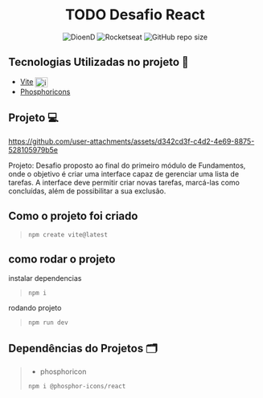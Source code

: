 <h1 align="center">TODO Desafio React</h1>
<!-- <h1 align="center"><img src="" height="60" width="65" alt="" /> NLW 07º HEAT</h1> -->

<p align="center">
    <img src="https://img.shields.io/static/v1?label=DioenD&message=DEV&color=d2cca1&labelColor=757780" alt="DioenD">
    <img src="https://img.shields.io/static/v1?label=ReactJS&message=Rocketseat&color=6b46b5&labelColor=31312e" alt="Rocketseat">
    <img alt="GitHub repo size" src="https://img.shields.io/github/repo-size/DioenDJS/Backend-for-Frontend-NextJS" >
</p>

## Tecnologias Utilizadas no projeto :construction:

- [Vite](https://vitejs.dev/) <img align="center" alt="img_vitejs" height="20" width="25" src="https://cdn.jsdelivr.net/gh/devicons/devicon@latest/icons/vitejs/vitejs-original.svg" style="max-width:100%;" />
- [Phosphoricons](https://phosphoricons.com/)


## Projeto :computer:
https://github.com/user-attachments/assets/d342cd3f-c4d2-4e69-8875-528105979b5e

Projeto: Desafio proposto ao final do primeiro módulo de Fundamentos, onde o objetivo é criar uma interface capaz de gerenciar uma lista de tarefas. A interface deve permitir criar novas tarefas, marcá-las como concluídas, além de possibilitar a sua exclusão.

## Como o projeto foi criado 

> ``` npm create vite@latest ```

## como rodar o projeto 

instalar dependencias 
>```npm i```

rodando projeto
>```npm run dev```


## Dependências do Projetos :card_index_dividers:


> - phosphoricon
>
>``` npm i @phosphor-icons/react ```
